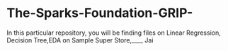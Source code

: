 # The-Sparks-Foundation-GRIP-
In this particular repository, you will be finding files on Linear Regression, Decision Tree,EDA on Sample Super Store,____
Jai 
